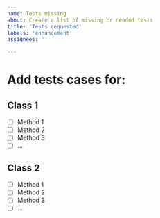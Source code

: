 ```yaml
---
name: Tests missing
about: Create a list of missing or needed tests
title: 'Tests requested'
labels: 'enhancement'
assignees: ''

---
```


# Add tests cases for:

## Class 1
  - [ ] Method 1
  - [ ] Method 2
  - [ ] Method 3
  - [ ] ...

## Class 2
  - [ ] Method 1
  - [ ] Method 2
  - [ ] Method 3
  - [ ] ...
